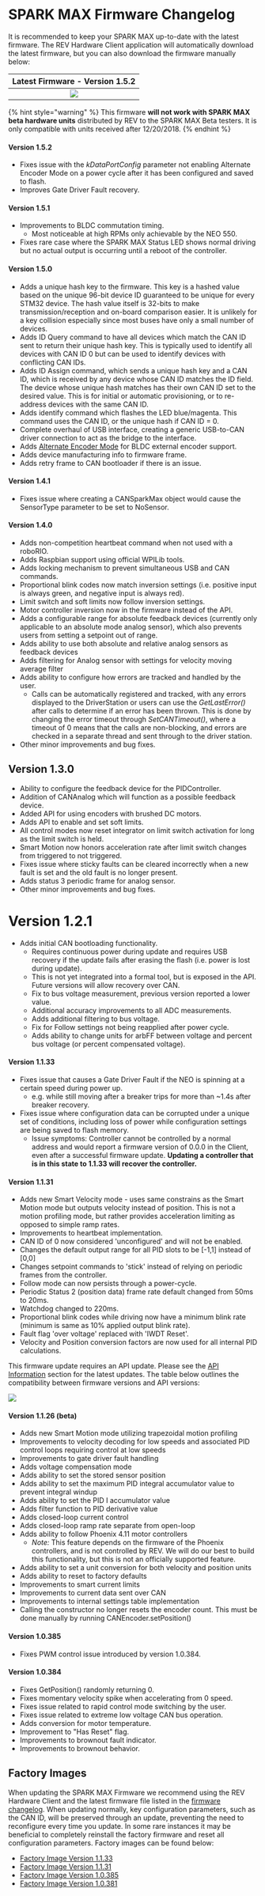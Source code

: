 # SPARK MAX Firmware Changelog

It is recommended to keep your SPARK MAX up-to-date with the latest firmware. The REV Hardware Client application will automatically download the latest firmware, but you can also download the firmware manually below:&#x20;

|                                                    Latest Firmware - Version 1.5.2                                                    |
| :-----------------------------------------------------------------------------------------------------------------------------------: |
| [![](<../.gitbook/assets/Download Latest Firmware.svg>)](https://www.revrobotics.com/content/sw/max/firmware/SPARK-MAX-FW-v1.5.2.dfu) |

{% hint style="warning" %}
This firmware **will not work with SPARK MAX beta hardware units** distributed by REV to the SPARK MAX Beta testers. It is only compatible with units received after 12/20/2018.
{% endhint %}

#### Version 1.5.2

* Fixes issue with the _kDataPortConfig_ parameter not enabling Alternate Encoder Mode on a power cycle after it has been configured and saved to flash.
* Improves Gate Driver Fault recovery.

#### Version 1.5.1

* Improvements to BLDC commutation timing.
  * Most noticeable at high RPMs only achievable by the NEO 550.
* Fixes rare case where the SPARK MAX Status LED shows normal driving but no actual output is occurring until a reboot of the controller.

#### Version 1.5.0

* Adds a unique hash key to the firmware. This key is a hashed value based on the unique 96-bit device ID guaranteed to be unique for every STM32 device. The hash value itself is 32-bits to make transmission/reception and on-board comparison easier. It is unlikely for a key collision especially since most buses have only a small number of devices.
* Adds ID Query command to have all devices which match the CAN ID sent to return their unique hash key. This is typically used to identify all devices with CAN ID 0 but can be used to identify devices with conflicting CAN IDs.
* Adds ID Assign command, which sends a unique hash key and a CAN ID, which is received by any device whose CAN ID matches the ID field. The device whose unique hash matches has their own CAN ID set to the desired value. This is for initial or automatic provisioning, or to re-address devices with the same CAN ID.
* Adds identify command which flashes the LED blue/magenta. This command uses the CAN ID, or the unique hash if CAN ID = 0.
* Complete overhaul of USB interface, creating a generic USB-to-CAN driver connection to act as the bridge to the interface.
* Adds [Alternate Encoder Mode](http://www.revrobotics.com/sparkmax-users-manual/#section-3-6) for BLDC external encoder support.
* Adds device manufacturing info to firmware frame.
* Adds retry frame to CAN bootloader if there is an issue.

#### Version 1.4.1

* Fixes issue where creating a CANSparkMax object would cause the SensorType parameter to be set to NoSensor.

#### Version 1.4.0

* Adds non-competition heartbeat command when not used with a roboRIO.
* Adds Raspbian support using official WPILib tools.
* Adds locking mechanism to prevent simultaneous USB and CAN commands.
* Proportional blink codes now match inversion settings (i.e. positive input is always green, and negative input is always red).
* Limit switch and soft limits now follow inversion settings.
* Motor controller inversion now in the firmware instead of the API.
* Adds a configurable range for absolute feedback devices (currently only applicable to an absolute mode analog sensor), which also prevents users from setting a setpoint out of range.
* Adds ability to use both absolute and relative analog sensors as feedback devices
* Adds filtering for Analog sensor with settings for velocity moving average filter
* Adds ability to configure how errors are tracked and handled by the user.
  * Calls can be automatically registered and tracked, with any errors displayed to the DriverStation or users can use the _GetLastError()_ after calls to determine if an error has been thrown. This is done by changing the error timeout through _SetCANTimeout()_, where a timeout of 0 means that the calls are non-blocking, and errors are checked in a separate thread and sent through to the driver station.
* Other minor improvements and bug fixes.

## Version 1.3.0

  * Ability to configure the feedback device for the PIDController.
  * Addition of CANAnalog which will function as a possible feedback device.
  * Added API for using encoders with brushed DC motors.
  * Adds API to enable and set soft limits.
  * All control modes now reset integrator on limit switch activation for long as the limit switch is held.
  * Smart Motion now honors acceleration rate after limit switch changes from triggered to not triggered.
  * Fixes issue where sticky faults can be cleared incorrectly when a new fault is set and the old fault is no longer present.
  * Adds status 3 periodic frame for analog sensor.
  * Other minor improvements and bug fixes.

# Version 1.2.1

* Adds initial CAN bootloading functionality.
  * Requires continuous power during update and requires USB recovery if the update fails after erasing the flash (i.e. power is lost during update).
  * This is not yet integrated into a formal tool, but is exposed in the API. Future versions will allow recovery over CAN.
  * Fix to bus voltage measurement, previous version reported a lower value.
  * Additional accuracy improvements to all ADC measurements.
  * Adds additional filtering to bus voltage.
  * Fix for Follow settings not being reapplied after power cycle.
  * Adds ability to change units for arbFF between voltage and percent bus voltage (or percent compensated voltage).

#### Version 1.1.33

* Fixes issue that causes a Gate Driver Fault if the NEO is spinning at a certain speed during power up.
  * e.g. while still moving after a breaker trips for more than \~1.4s after breaker recovery.
* Fixes issue where configuration data can be corrupted under a unique set of conditions, including loss of power while configuration settings are being saved to flash memory.
  * Issue symptoms: Controller cannot be controlled by a normal address and would report a firmware version of 0.0.0 in the Client, even after a successful firmware update. **Updating a controller that is in this state to 1.1.33 will recover the controller.**

#### Version 1.1.31

* Adds new Smart Velocity mode - uses same constrains as the Smart Motion mode but outputs velocity instead of position. This is not a motion profiling mode, but rather provides acceleration limiting as opposed to simple ramp rates.
* Improvements to heartbeat implementation.
* CAN ID of 0 now considered 'unconfigured' and will not be enabled.
* Changes the default output range for all PID slots to be \[-1,1] instead of \[0,0]
* Changes setpoint commands to 'stick' instead of relying on periodic frames from the controller.
* Follow mode can now persists through a power-cycle.
* Periodic Status 2 (position data) frame rate default changed from 50ms to 20ms.
* Watchdog changed to 220ms.
* Proportional blink codes while driving now have a minimum blink rate (minimum is same as 10% applied output blink rate).
* Fault flag 'over voltage' replaced with 'IWDT Reset'.
* Velocity and Position conversion factors are now used for all internal PID calculations.

This firmware update requires an API update. Please see the [API Information](spark-max-api-information/) section for the latest updates. The table below outlines the compatibility between firmware versions and API versions:

![](<../.gitbook/assets/API Compatability Table.svg>)

#### Version 1.1.26 (beta)

* Adds new Smart Motion mode utilizing trapezoidal motion profiling
* Improvements to velocity decoding for low speeds and associated PID control loops requiring control at low speeds
* Improvements to gate driver fault handling
* Adds voltage compensation mode
* Adds ability to set the stored sensor position
* Adds ability to set the maximum PID integral accumulator value to prevent integral windup
* Adds ability to set the PID I accumulator value
* Adds filter function to PID derivative value
* Adds closed-loop current control
* Adds closed-loop ramp rate separate from open-loop
* Adds ability to follow Phoenix 4.11 motor controllers
  * _Note:_ This feature depends on the firmware of the Phoenix controllers, and is not controlled by REV. We will do our best to build this functionality, but this is not an officially supported feature.
* Adds ability to set a unit conversion for both velocity and position units
* Adds ability to reset to factory defaults
* Improvements to smart current limits
* Improvements to current data sent over CAN
* Improvements to internal settings table implementation
* Calling the constructor no longer resets the encoder count. This must be done manually by running CANEncoder.setPosition()

#### Version 1.0.385

* Fixes PWM control issue introduced by version 1.0.384.

#### Version 1.0.384

* Fixes GetPosition() randomly returning 0.
* Fixes momentary velocity spike when accelerating from 0 speed.
* Fixes issue related to rapid control mode switching by the user.
* Fixes issue related to extreme low voltage CAN bus operation.
* Adds conversion for motor temperature.
* Improvement to "Has Reset" flag.
* Improvements to brownout fault indicator.
* Improvements to brownout behavior.

## Factory Images

When updating the SPARK MAX Firmware we recommend using the REV Hardware Client and the latest firmware file listed in the [firmware changelog](spark-max-firmware-change-log.md). When updating normally, key configuration parameters, such as the CAN ID, will be preserved through an update, preventing the need to reconfigure every time you update. In some rare instances it may be beneficial to completely reinstall the factory firmware and reset all configuration parameters. Factory images can be found below:

* [Factory Image Version 1.1.33](https://www.revrobotics.com/content/sw/max/firmware/SPARK-MAX-Firmware\_v1.1.33\_FactoryDefaults.dfu)
* [Factory Image Version 1.1.31](https://www.revrobotics.com/content/sw/max/firmware/SPARK-MAX-Firmware\_v1.1.31\_FactoryDefaults.dfu)
* [Factory Image Version 1.0.385](https://www.revrobotics.com/content/sw/max/firmware/SPARK-MAX-Firmware\_v1.0.385\_FactoryDefaults.dfu)
* [Factory Image Version 1.0.381](https://www.revrobotics.com/content/sw/max/firmware/SPARK-MAX-Firmware\_v1.0.381\_FactoryDefaults.dfu)
